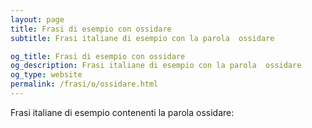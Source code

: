 ```yaml
---
layout: page
title: Frasi di esempio con ossidare 
subtitle: Frasi italiane di esempio con la parola  ossidare

og_title: Frasi di esempio con ossidare 
og_description: Frasi italiane di esempio con la parola  ossidare
og_type: website
permalink: /frasi/o/ossidare.html
---
```


Frasi italiane di esempio contenenti la parola ossidare:


